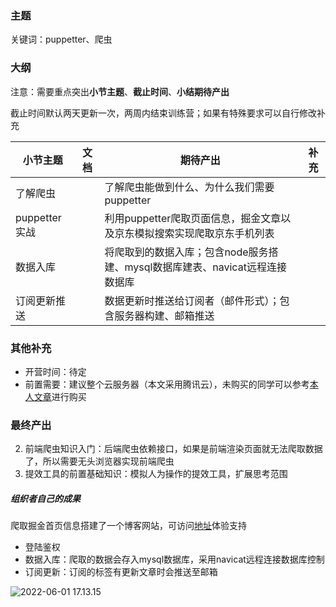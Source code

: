 ### 主题

关键词：puppetter、爬虫

### 大纲

注意：需要重点突出**小节主题**、**截止时间**、**小结期待产出**

截止时间默认两天更新一次，两周内结束训练营；如果有特殊要求可以自行修改补充

| 小节主题      | 文档 | 期待产出                                                     | 补充 |
| ------------- | ---- | ------------------------------------------------------------ | ---- |
| 了解爬虫      |      | 了解爬虫能做到什么、为什么我们需要puppetter                  |      |
| puppetter实战 |      | 利用puppetter爬取页面信息，掘金文章以及京东模拟搜索实现爬取京东手机列表 |      |
| 数据入库      |      | 将爬取到的数据入库；包含node服务搭建、mysql数据库建表、navicat远程连接数据库 |      |
| 订阅更新推送  |      | 数据更新时推送给订阅者（邮件形式）；包含服务器构建、邮箱推送 |      |

### 其他补充

- 开营时间：待定
- 前置需要：建议整个云服务器（本文采用腾讯云），未购买的同学可以参考[本人文章](https://juejin.cn/post/7025743908407607327)进行购买

### 最终产出

2. 前端爬虫知识入门：后端爬虫依赖接口，如果是前端渲染页面就无法爬取数据了，所以需要无头浏览器实现前端爬虫
2. 提效工具的前置基础知识：模拟人为操作的提效工具，扩展思考范围

##### 组织者自己的成果

爬取掘金首页信息搭建了一个博客网站，可访问[地址](http://82.157.62.28:8082/)体验支持

- 登陆鉴权
- 数据入库：爬取的数据会存入mysql数据库，采用navicat远程连接数据库控制
- 订阅更新：订阅的标签有更新文章时会推送至邮箱

![2022-06-01 17.13.15](https://tva1.sinaimg.cn/large/e6c9d24ely1h2sv44sxukg21bp0u0ag0.gif)